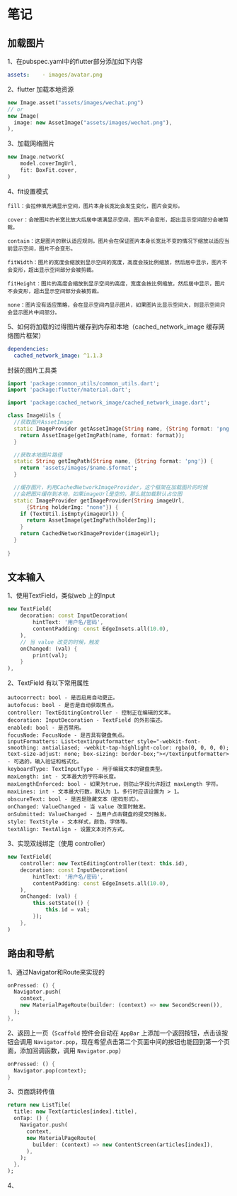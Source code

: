 # 笔记

## 加载图片

1、在pubspec.yaml中的flutter部分添加如下内容

```yaml
assets:    - images/avatar.png
```

2、flutter 加载本地资源

```dart
new Image.asset("assets/images/wechat.png")
// or
new Image(
  image: new AssetImage("assets/images/wechat.png"),
),
```

3、加载网络图片

```dart
new Image.network(
    model.coverImgUrl,
    fit: BoxFit.cover,
)
```

4、fit设置模式

```
fill：会拉伸填充满显示空间，图片本身长宽比会发生变化，图片会变形。

cover：会按图片的长宽比放大后居中填满显示空间，图片不会变形，超出显示空间部分会被剪裁。

contain：这是图片的默认适应规则，图片会在保证图片本身长宽比不变的情况下缩放以适应当前显示空间，图片不会变形。

fitWidth：图片的宽度会缩放到显示空间的宽度，高度会按比例缩放，然后居中显示，图片不会变形，超出显示空间部分会被剪裁。

fitHeight：图片的高度会缩放到显示空间的高度，宽度会按比例缩放，然后居中显示，图片不会变形，超出显示空间部分会被剪裁。

none：图片没有适应策略，会在显示空间内显示图片，如果图片比显示空间大，则显示空间只会显示图片中间部分。
```

5、如何将加载的过得图片缓存到内存和本地（cached_network_image 缓存网络图片框架）

```yaml
dependencies:
  cached_network_image: ^1.1.3
```

封装的图片工具类

```dart
import 'package:common_utils/common_utils.dart';
import 'package:flutter/material.dart';

import 'package:cached_network_image/cached_network_image.dart';

class ImageUils {
  //获取图片AssetImage
  static ImageProvider getAssetImage(String name, {String format: 'png'}) {
    return AssetImage(getImgPath(name, format: format));
  }

  //获取本地图片路径
  static String getImgPath(String name, {String format: 'png'}) {
    return 'assets/images/$name.$format';
  }

  //缓存图片，利用CachedNetworkImageProvider，这个框架在加载图片的时候
  //会把图片缓存到本地，如果imageUrl是空的，那么就加载默认占位图
  static ImageProvider getImageProvider(String imageUrl,
      {String holderImg: "none"}) {
    if (TextUtil.isEmpty(imageUrl)) {
      return AssetImage(getImgPath(holderImg));
    }
    return CachedNetworkImageProvider(imageUrl);
  }
  
}
```

## 文本输入

1、使用TextField，类似web 上的Input

```dart
new TextField(
    decoration: const InputDecoration(
        hintText: '用户名/密码',
        contentPadding: const EdgeInsets.all(10.0),
    ),
    // 当 value 改变的时候，触发
    onChanged: (val) {
        print(val);
    }
),
```

2、TextField 有以下常用属性

```
autocorrect: bool - 是否启用自动更正。
autofocus: bool - 是否是自动获取焦点。
controller: TextEditingController - 控制正在编辑的文本。
decoration: InputDecoration - TextField 的外形描述。
enabled: bool - 是否禁用。
focusNode: FocusNode - 是否具有键盘焦点。
inputFormatters: List<textinputformatter style="-webkit-font-smoothing: antialiased; -webkit-tap-highlight-color: rgba(0, 0, 0, 0); text-size-adjust: none; box-sizing: border-box;"></textinputformatter> - 可选的，输入验证和格式化。
keyboardType: TextInputType - 用于编辑文本的键盘类型。
maxLength: int - 文本最大的字符串长度。
maxLengthEnforced: bool - 如果为true，则防止字段允许超过 maxLength 字符。
maxLines: int - 文本最大行数，默认为 1。多行时应该设置为 > 1。
obscureText: bool - 是否是隐藏文本（密码形式）。
onChanged: ValueChanged - 当 value 改变时触发。
onSubmitted: ValueChanged - 当用户点击键盘的提交时触发。
style: TextStyle - 文本样式，颜色，字体等。
textAlign: TextAlign - 设置文本对齐方式。
```

3、实现双线绑定（使用 controller）

```dart
new TextField(
    controller: new TextEditingController(text: this.id),
    decoration: const InputDecoration(
        hintText: '用户名/密码',
        contentPadding: const EdgeInsets.all(10.0),
    ),
    onChanged: (val) {
        this.setState(() {
            this.id = val;
        });
    },
)
```

## 路由和导航

1、通过Navigator和Route来实现的

```dart
onPressed: () {
  Navigator.push(
    context,
    new MaterialPageRoute(builder: (context) => new SecondScreen()),
  );
},
```

2、返回上一页（`Scaffold` 控件会自动在 `AppBar` 上添加一个返回按钮，点击该按钮会调用 `Navigator.pop`，现在希望点击第二个页面中间的按钮也能回到第一个页面，添加回调函数，调用 `Navigator.pop`）

```dart
onPressed: () {
  Navigator.pop(context);
}
```

3、页面跳转传值

```dart
return new ListTile(
  title: new Text(articles[index].title),
  onTap: () {
    Navigator.push(
      context,
      new MaterialPageRoute(
        builder: (context) => new ContentScreen(articles[index]),
      ),
    );
  },
);
```

4、